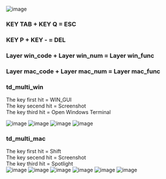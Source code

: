 ![image](https://github.com/cloverdefa/corne-wireless-view-zmk-config/blob/main/IMG/view.jpg)   

### KEY TAB + KEY Q = ESC   
### KEY P + KEY - = DEL   
### Layer win_code + Layer win_num = Layer win_func   
### Layer mac_code + Layer mac_num = Layer mac_func   
### td_multi_win   
The key first hit = WIN_GUI   
The key secend hit = Screenshot   
The key third hit = Open Windows Terminal   

![image](https://github.com/cloverdefa/corne-wireless-view-zmk-config/blob/main/IMG/win_def.png)
![image](https://github.com/cloverdefa/corne-wireless-view-zmk-config/blob/main/IMG/win_code.png)
![image](https://github.com/cloverdefa/corne-wireless-view-zmk-config/blob/main/IMG/win_num.png)
![image](https://github.com/cloverdefa/corne-wireless-view-zmk-config/blob/main/IMG/win_func.png)

### td_multi_mac   
The key first hit = Shift   
The key secend hit = Screenshot   
The key third hit = Spotlight   
![image](https://github.com/cloverdefa/corne-wireless-view-zmk-config/blob/main/IMG/mac_def.png)
![image](https://github.com/cloverdefa/corne-wireless-view-zmk-config/blob/main/IMG/mac_code.png)
![image](https://github.com/cloverdefa/corne-wireless-view-zmk-config/blob/main/IMG/mac_num.png)
![image](https://github.com/cloverdefa/corne-wireless-view-zmk-config/blob/main/IMG/mac_func.png)
![image](https://github.com/cloverdefa/corne-wireless-view-zmk-config/blob/main/IMG/game_def.png)
![image](https://github.com/cloverdefa/corne-wireless-view-zmk-config/blob/main/IMG/game_opt.png)
